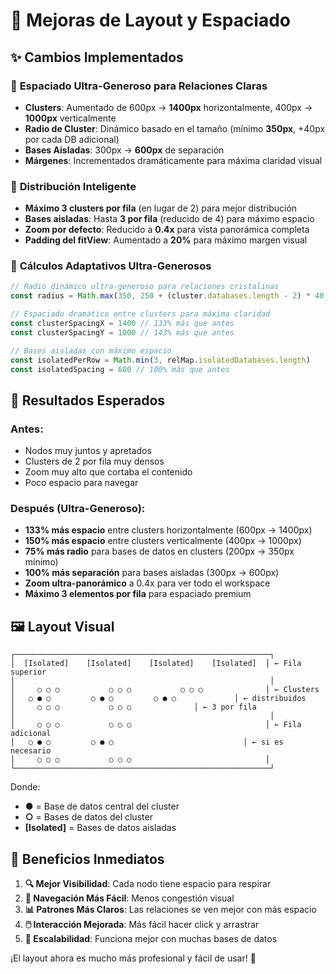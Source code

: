 # 🎨 Mejoras de Layout y Espaciado

## ✨ **Cambios Implementados**

### 📏 **Espaciado Ultra-Generoso para Relaciones Claras**
- **Clusters**: Aumentado de 600px → **1400px** horizontalmente, 400px → **1000px** verticalmente
- **Radio de Cluster**: Dinámico basado en el tamaño (mínimo **350px**, +40px por cada DB adicional)
- **Bases Aisladas**: 300px → **600px** de separación
- **Márgenes**: Incrementados dramáticamente para máxima claridad visual

### 🔲 **Distribución Inteligente**
- **Máximo 3 clusters por fila** (en lugar de 2) para mejor distribución
- **Bases aisladas**: Hasta **3 por fila** (reducido de 4) para máximo espacio
- **Zoom por defecto**: Reducido a **0.4x** para vista panorámica completa
- **Padding del fitView**: Aumentado a **20%** para máximo margen visual

### 📐 **Cálculos Adaptativos Ultra-Generosos**
```typescript
// Radio dinámico ultra-generoso para relaciones cristalinas
const radius = Math.max(350, 250 + (cluster.databases.length - 2) * 40)

// Espaciado dramático entre clusters para máxima claridad
const clusterSpacingX = 1400 // 133% más que antes
const clusterSpacingY = 1000 // 143% más que antes

// Bases aisladas con máximo espacio
const isolatedPerRow = Math.min(3, relMap.isolatedDatabases.length)
const isolatedSpacing = 600 // 100% más que antes
```

## 🎯 **Resultados Esperados**

### **Antes:**
- Nodos muy juntos y apretados
- Clusters de 2 por fila muy densos
- Zoom muy alto que cortaba el contenido
- Poco espacio para navegar

### **Después (Ultra-Generoso):**
- **133% más espacio** entre clusters horizontalmente (600px → 1400px)
- **150% más espacio** entre clusters verticalmente (400px → 1000px)
- **75% más radio** para bases de datos en clusters (200px → 350px mínimo)
- **100% más separación** para bases aisladas (300px → 600px)
- **Zoom ultra-panorámico** a 0.4x para ver todo el workspace
- **Máximo 3 elementos por fila** para espaciado premium

## 🖼️ **Layout Visual**

```
┌─────────────────────────────────────────────────────────┐
│  [Isolated]    [Isolated]    [Isolated]    [Isolated]  │ ← Fila superior
│                                                         │
│     ○ ○ ○           ○ ○ ○           ○ ○ ○              │ ← Clusters
│   ○ ● ○         ○ ● ○         ○ ● ○             │ ← distribuidos
│     ○ ○ ○           ○ ○ ○              │ ← 3 por fila
│                                                         │
│     ○ ○ ○           ○ ○ ○                              │ ← Fila adicional
│   ○ ● ○         ○ ● ○                             │ ← si es necesario
│     ○ ○ ○           ○ ○ ○                              │
└─────────────────────────────────────────────────────────┘
```

Donde:
- **●** = Base de datos central del cluster
- **○** = Bases de datos del cluster
- **[Isolated]** = Bases de datos aisladas

## 🚀 **Beneficios Inmediatos**

1. **🔍 Mejor Visibilidad**: Cada nodo tiene espacio para respirar
2. **🎯 Navegación Más Fácil**: Menos congestión visual
3. **📊 Patrones Más Claros**: Las relaciones se ven mejor con más espacio
4. **🖱️ Interacción Mejorada**: Más fácil hacer click y arrastrar
5. **📱 Escalabilidad**: Funciona mejor con muchas bases de datos

¡El layout ahora es mucho más profesional y fácil de usar! 🌟 